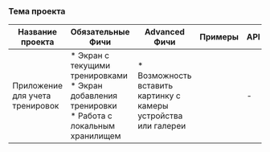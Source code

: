### Тема проекта

|Название проекта|Обязательные Фичи|Advanced Фичи|Примеры|API||Сложность|
|---|---|---|---|---|---|---|
|Приложение для учета тренировок|* Экран с текущими тренировками<br>* Экран добавления тренировки<br>* Работа с локальным хранилищем|* Возможность вставить картинку с камеры устройства или галереи||-|UI:<br>Logic:<br>Backend:||
